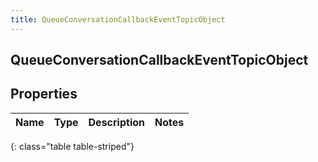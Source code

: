 ```yaml
---
title: QueueConversationCallbackEventTopicObject
---
```

## QueueConversationCallbackEventTopicObject

## Properties

|Name | Type | Description | Notes|
|------------ | ------------- | ------------- | -------------|
{: class="table table-striped"}


